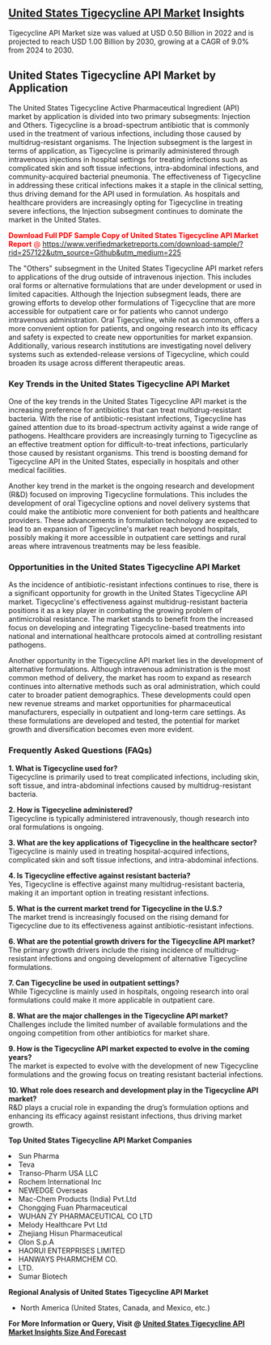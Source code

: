 <h2><a href="https://www.verifiedmarketreports.com/download-sample/?rid=257122&amp;utm_source=Github&amp;utm_medium=225" target="_blank">United States Tigecycline API Market</a> Insights</h2><p>Tigecycline API Market size was valued at USD 0.50 Billion in 2022 and is projected to reach USD 1.00 Billion by 2030, growing at a CAGR of 9.0% from 2024 to 2030.</p><p> <h2>United States Tigecycline API Market by Application</h2> <p>The United States Tigecycline Active Pharmaceutical Ingredient (API) market by application is divided into two primary subsegments: Injection and Others. Tigecycline is a broad-spectrum antibiotic that is commonly used in the treatment of various infections, including those caused by multidrug-resistant organisms. The Injection subsegment is the largest in terms of application, as Tigecycline is primarily administered through intravenous injections in hospital settings for treating infections such as complicated skin and soft tissue infections, intra-abdominal infections, and community-acquired bacterial pneumonia. The effectiveness of Tigecycline in addressing these critical infections makes it a staple in the clinical setting, thus driving demand for the API used in formulation. As hospitals and healthcare providers are increasingly opting for Tigecycline in treating severe infections, the Injection subsegment continues to dominate the market in the United States.</p> <p><p><span class=""><span style="color: #ff0000;"><strong>Download Full PDF Sample Copy of United States Tigecycline API Market Report</strong> @ </span><a href="https://www.verifiedmarketreports.com/download-sample/?rid=257122&amp;utm_source=Github&amp;utm_medium=225" target="_blank">https://www.verifiedmarketreports.com/download-sample/?rid=257122&amp;utm_source=Github&amp;utm_medium=225</a></span></p></p> <p>The "Others" subsegment in the United States Tigecycline API market refers to applications of the drug outside of intravenous injection. This includes oral forms or alternative formulations that are under development or used in limited capacities. Although the Injection subsegment leads, there are growing efforts to develop other formulations of Tigecycline that are more accessible for outpatient care or for patients who cannot undergo intravenous administration. Oral Tigecycline, while not as common, offers a more convenient option for patients, and ongoing research into its efficacy and safety is expected to create new opportunities for market expansion. Additionally, various research institutions are investigating novel delivery systems such as extended-release versions of Tigecycline, which could broaden its usage across different therapeutic areas.</p> <h3>Key Trends in the United States Tigecycline API Market</h3> <p>One of the key trends in the United States Tigecycline API market is the increasing preference for antibiotics that can treat multidrug-resistant bacteria. With the rise of antibiotic-resistant infections, Tigecycline has gained attention due to its broad-spectrum activity against a wide range of pathogens. Healthcare providers are increasingly turning to Tigecycline as an effective treatment option for difficult-to-treat infections, particularly those caused by resistant organisms. This trend is boosting demand for Tigecycline API in the United States, especially in hospitals and other medical facilities.</p> <p>Another key trend in the market is the ongoing research and development (R&D) focused on improving Tigecycline formulations. This includes the development of oral Tigecycline options and novel delivery systems that could make the antibiotic more convenient for both patients and healthcare providers. These advancements in formulation technology are expected to lead to an expansion of Tigecycline's market reach beyond hospitals, possibly making it more accessible in outpatient care settings and rural areas where intravenous treatments may be less feasible.</p> <h3>Opportunities in the United States Tigecycline API Market</h3> <p>As the incidence of antibiotic-resistant infections continues to rise, there is a significant opportunity for growth in the United States Tigecycline API market. Tigecycline's effectiveness against multidrug-resistant bacteria positions it as a key player in combating the growing problem of antimicrobial resistance. The market stands to benefit from the increased focus on developing and integrating Tigecycline-based treatments into national and international healthcare protocols aimed at controlling resistant pathogens.</p> <p>Another opportunity in the Tigecycline API market lies in the development of alternative formulations. Although intravenous administration is the most common method of delivery, the market has room to expand as research continues into alternative methods such as oral administration, which could cater to broader patient demographics. These developments could open new revenue streams and market opportunities for pharmaceutical manufacturers, especially in outpatient and long-term care settings. As these formulations are developed and tested, the potential for market growth and diversification becomes even more evident.</p> <h3>Frequently Asked Questions (FAQs)</h3> <p><strong>1. What is Tigecycline used for?</strong><br> Tigecycline is primarily used to treat complicated infections, including skin, soft tissue, and intra-abdominal infections caused by multidrug-resistant bacteria.</p> <p><strong>2. How is Tigecycline administered?</strong><br> Tigecycline is typically administered intravenously, though research into oral formulations is ongoing.</p> <p><strong>3. What are the key applications of Tigecycline in the healthcare sector?</strong><br> Tigecycline is mainly used in treating hospital-acquired infections, complicated skin and soft tissue infections, and intra-abdominal infections.</p> <p><strong>4. Is Tigecycline effective against resistant bacteria?</strong><br> Yes, Tigecycline is effective against many multidrug-resistant bacteria, making it an important option in treating resistant infections.</p> <p><strong>5. What is the current market trend for Tigecycline in the U.S.?</strong><br> The market trend is increasingly focused on the rising demand for Tigecycline due to its effectiveness against antibiotic-resistant infections.</p> <p><strong>6. What are the potential growth drivers for the Tigecycline API market?</strong><br> The primary growth drivers include the rising incidence of multidrug-resistant infections and ongoing development of alternative Tigecycline formulations.</p> <p><strong>7. Can Tigecycline be used in outpatient settings?</strong><br> While Tigecycline is mainly used in hospitals, ongoing research into oral formulations could make it more applicable in outpatient care.</p> <p><strong>8. What are the major challenges in the Tigecycline API market?</strong><br> Challenges include the limited number of available formulations and the ongoing competition from other antibiotics for market share.</p> <p><strong>9. How is the Tigecycline API market expected to evolve in the coming years?</strong><br> The market is expected to evolve with the development of new Tigecycline formulations and the growing focus on treating resistant bacterial infections.</p> <p><strong>10. What role does research and development play in the Tigecycline API market?</strong><br> R&D plays a crucial role in expanding the drug’s formulation options and enhancing its efficacy against resistant infections, thus driving market growth.</p> </p><p><strong>Top United States Tigecycline API Market Companies</strong></p><div data-test-id=""><p><li>Sun Pharma</li><li> Teva</li><li> Transo-Pharm USA LLC</li><li> Rochem International Inc</li><li> NEWEDGE Overseas</li><li> Mac-Chem Products (India) Pvt.Ltd</li><li> Chongqing Fuan Pharmaceutical</li><li> WUHAN ZY PHARMACEUTICAL CO LTD</li><li> Melody Healthcare Pvt Ltd</li><li> Zhejiang Hisun Pharmaceutical</li><li> Olon S.p.A</li><li> HAORUI ENTERPRISES LIMITED</li><li> HANWAYS PHARMCHEM CO.</li><li> LTD.</li><li> Sumar Biotech</li></p><div><strong>Regional Analysis of&nbsp;United States Tigecycline API Market</strong></div><ul><li dir="ltr"><p dir="ltr">North America&nbsp;(United States, Canada, and Mexico, etc.)</p></li></ul><p><strong>For More Information or Query, Visit @&nbsp;</strong><strong><a href="https://www.verifiedmarketreports.com/product/tigecycline-api-market/?utm_source=Github&amp;utm_medium=225" target="_blank">United States Tigecycline API Market Insights Size And Forecast</a></strong></p></div>
